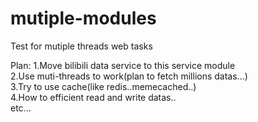 # mutiple-modules
Test for mutiple threads web tasks

Plan:
  1.Move bilibili data service to this service module<br>
  2.Use muti-threads to work(plan to fetch millions datas...)<br>
  3.Try to use cache(like redis..memecached..)<br>
  4.How to efficient read and write datas..<br>
  etc...<br>
  
  
